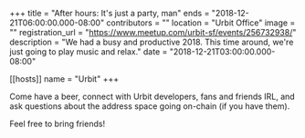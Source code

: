 +++
title = "After hours: It's just a party, man"
ends = "2018-12-21T06:00:00.000-08:00"
contributors = ""
location = "Urbit Office"
image = ""
registration_url = "https://www.meetup.com/urbit-sf/events/256732938/"
description = "We had a busy and productive 2018. This time around, we're just going to play music and relax."
date = "2018-12-21T03:00:00.000-08:00"

[[hosts]]
name = "Urbit"
+++

Come have a beer, connect with Urbit developers, fans and friends IRL, and ask questions about the address space going on-chain (if you have them).

Feel free to bring friends!
